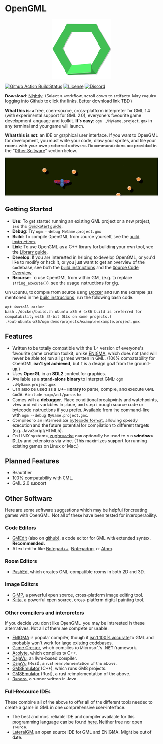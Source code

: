 # OpenGML

<p align="center"><img src="./etc/logo-alpha-small.png" /></p>

[![Github Action Build Status](https://img.shields.io/github/workflow/status/maiple/opengml/Build?svg=true)](https://github.com/maiple/opengml/actions)
[![License](https://img.shields.io/github/license/maiple/opengml?svg=true)](./LICENSE)
[![Discord](https://img.shields.io/discord/708407305833676960?svg=true)](https://discord.gg/3aztsGj)

**Download**: [Nightly](https://github.com/maiple/opengml/actions/workflows/build.yml). (Select a workflow, scroll down to artifacts. May require logging into Github to click the links. Better download link TBD.)

**What this is**: a free, open-source, cross-platform interpreter for GML 1.4 (with experimental support for GML 2.0), everyone's favourite game development language and toolkit. **It's easy**: `ogm ./MyGame.project.gmx` in any terminal and your game will launch.

**What this is not**: an IDE or graphical user interface. If you want to OpenGML for development, you must write your code, draw your sprites, and tile your rooms with your own preferred software. Recommendations are provided in the "[Other Software](#Other%20Software)" section below.

<p align="center"><img src="./etc/example-game.gif" /></p>

## Getting Started

- **Use**: To get started running an existing GML project or a new project, see the [Quickstart guide](./etc/QUICKSTART.md).
- **Debug**: Try `ogm --debug MyGame.project.gmx`
- **Build**: To compile OpenGML from source yourself, see the [build instructions](./etc/BUILD.md).
- **Link**: To use OpenGML as a C++ library for building your own tool, see the [Library guide](./etc/LIBRARY.md).
- **Develop**: If you are interested in helping to develop OpenGML, or you'd like to modify or hack it, or you just want to get an overview of the codebase, see both the [build instructions](./etc/BUILD.md) and the [Source Code Overview](./etc/SOURCE_OVERVIEW.md).
- **Recurse**: To use OpenGML from within GML (e.g. to replace `string_execute()`), see the usage instructions for [gig](./src/gig/README.md).

On Ubuntu, to compile from source using [Docker](https://www.docker.com/) and run the example (as mentioned in the [build instructions](./etc/BUILD.md), run the following bash code.

```
apt install docker
bash ./docker/build.sh ubuntu x86 # (x86 build is preferred for compatability with 32-bit DLLs on some projects.)
./out-ubuntu-x86/ogm demo/projects/example/example.project.gmx
```

## Features

- Written to be totally compatible with the 1.4 version of everyone's favourite game creation toolkit, unlike [ENIGMA](https://enigma-dev.org/), which does not (and will never be able to) run all games written in GML. (100% compatability for OpenGML **isn't yet achieved**, but it is a design goal from the ground-up.)
- Uses **OpenGL** in an **SDL2** context for graphics.
- Available as a **stand-alone binary** to interpret GML: `ogm ./MyGame.project.gmx`
- Can also be used as a **C++ library** to parse, compile, and execute GML code: `#include <ogm/ast/parse.h>`
- Comes with a **debugger**. Place conditional breakpoints and watchpoints, view and edit variables in place, and step through source code or bytecode instructions if you prefer. Available from the command-line with `ogm --debug MyGame.project.gmx`.
- Compiles to an intermediate [bytecode format](./include/ogm/bytecode/bytecode.hpp), allowing speedy execution and the future potential for compilation to different targets (e.g. JavaScript/HTML5).
- On UNIX systems, [zugbruecke](https://github.com/pleiszenburg/zugbruecke) can optionally be used to run **windows DLLs** and extensions via wine. (This maximizes support for running existing games on Linux or Mac.)

## Planned Features

- Beautifier
- 100% compatability with GML.
- GML 2.0 support

## Other Software

Here are some software suggestions which may be helpful for creating games with OpenGML. Not all of these have been tested for interoperability.

### Code Editors

- [GMEdit](https://yellowafterlife.itch.io/gmedit) (also on [github](https://github.com/GameMakerDiscord/GMEdit)), a code editor for GML with extended syntax. **Recommended.**
- A text editor like [Notepad++](https://notepad-plus-plus.org/), [Notepadqq](https://notepadqq.com/s/), or [Atom](https://atom.io/).

### Room Editors

- [PushEd](https://github.com/GameMakerDiscord/PushEd), which creates GML-compatible rooms in both 2D and 3D.

### Image Editors

- [GIMP](https://www.gimp.org/), a powerful open source, cross-platform image editing tool.
- [Krita](https://krita.org/en/), a powerful open source, cross-platform digital painting tool.

### Other compilers and interpreters

If you decide you don't like OpenGML, you may be interested in these alternatives. Not all of them are complete or usable.

- [ENIGMA](https://enigma-dev.org/) is popular compiler, though it [isn't 100% accurate](https://enigma-dev.org/docs/Wiki/GM_Incompatibilities) to GML and probably won't work for large existing codebases.
- [Game Creator](https://github.com/joshwyant/game-creator), which compiles to Microsoft's .NET framework.
- [Acolyte](https://github.com/donkeybonks/acolyte), which compiles to C++.
- [DejaVu](https://github.com/rpjohnst/dejavu-llvm), an llvm-based compiler.
- [DejaVu](https://github.com/rpjohnst/dejavu) (Rust), a rust reimplementation of the above.
- [GM8Emulator](https://github.com/Adamcake/Legacy-GM8Emulator) (C++), which runs GM8 projects.
- [GM8Emulator](https://github.com/OpenGM8/GM8Emulator) (Rust), a rust reimplementation of the above.
- [Runero](https://github.com/bobtheblueberry/Runero), a runner written in Java.

### Full-Resource IDEs

These combine all of the above to offer all of the different tools needed to create a game in GML in one comprehensive user-interface.

- The best and most reliable IDE and compiler available for this programming language can be found [here](https://www.yoyogames.com/). Neither free nor open source.
- [LateralGM](http://lateralgm.org/), an open source IDE for GML and ENIGMA. Might be out of date.
